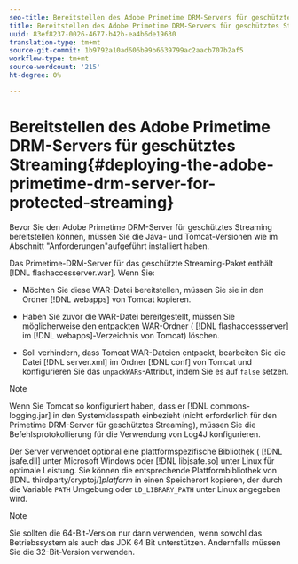 ```yaml
---
seo-title: Bereitstellen des Adobe Primetime DRM-Servers für geschütztes Streaming
title: Bereitstellen des Adobe Primetime DRM-Servers für geschütztes Streaming
uuid: 83ef8237-0026-4677-b42b-ea4b6de19630
translation-type: tm+mt
source-git-commit: 1b9792a10ad606b99b6639799ac2aacb707b2af5
workflow-type: tm+mt
source-wordcount: '215'
ht-degree: 0%

---
```



# Bereitstellen des Adobe Primetime DRM-Servers für geschütztes Streaming{#deploying-the-adobe-primetime-drm-server-for-protected-streaming}

Bevor Sie den Adobe Primetime DRM-Server für geschütztes Streaming bereitstellen können, müssen Sie die Java- und Tomcat-Versionen wie im Abschnitt &quot;Anforderungen&quot;aufgeführt installiert haben.

Das Primetime-DRM-Server für das geschützte Streaming-Paket enthält [!DNL flashaccesserver.war]. Wenn Sie:

* Möchten Sie diese WAR-Datei bereitstellen, müssen Sie sie in den Ordner [!DNL webapps] von Tomcat kopieren.
* Haben Sie zuvor die WAR-Datei bereitgestellt, müssen Sie möglicherweise den entpackten WAR-Ordner ( [!DNL flashaccessserver] im [!DNL webapps]-Verzeichnis von Tomcat) löschen.

* Soll verhindern, dass Tomcat WAR-Dateien entpackt, bearbeiten Sie die Datei [!DNL server.xml] im Ordner [!DNL conf] von Tomcat und konfigurieren Sie das `unpackWARs`-Attribut, indem Sie es auf `false` setzen.

>[!NOTE]
>
>Wenn Sie Tomcat so konfiguriert haben, dass er [!DNL commons-logging.jar] in den Systemklasspath einbezieht (nicht erforderlich für den Primetime DRM-Server für geschütztes Streaming), müssen Sie die Befehlsprotokollierung für die Verwendung von Log4J konfigurieren.

Der Server verwendet optional eine plattformspezifische Bibliothek ( [!DNL jsafe.dll] unter Microsoft Windows oder [!DNL libjsafe.so] unter Linux für optimale Leistung. Sie können die entsprechende Plattformbibliothek von [!DNL thirdparty/cryptoj/]*platform* in einen Speicherort kopieren, der durch die Variable `PATH` Umgebung oder `LD_LIBRARY_PATH` unter Linux angegeben wird.

>[!NOTE]
>
>Sie sollten die 64-Bit-Version nur dann verwenden, wenn sowohl das Betriebssystem als auch das JDK 64 Bit unterstützen. Andernfalls müssen Sie die 32-Bit-Version verwenden.


